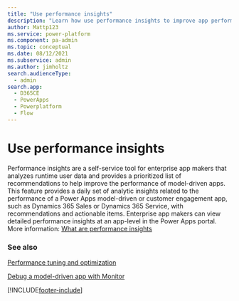 ```yaml
---
title: "Use performance insights"
description: "Learn how use performance insights to improve app performance"
author: Mattp123
ms.service: power-platform
ms.component: pa-admin
ms.topic: conceptual
ms.date: 08/12/2021
ms.subservice: admin
ms.author: jimholtz
search.audienceType: 
  - admin
search.app:
  - D365CE
  - PowerApps
  - Powerplatform
  - Flow
---
```

# Use performance insights

Performance insights are a self-service tool for enterprise app makers that analyzes runtime user data and provides a prioritized list of recommendations to help improve the performance of model-driven apps. This feature provides a daily set of analytic insights related to the performance of a Power Apps model-driven or customer engagement app, such as Dynamics 365 Sales or Dynamics 365 Service, with recommendations and actionable items. Enterprise app makers can view detailed performance insights at an app-level in the Power Apps portal. More information: [What are performance insights](/powerapps/maker/common/performance-insights-overview)
 
### See also  
 [Performance tuning and optimization](../admin/performance-tuning-and-optimization.md)

[Debug a model-driven app with Monitor](/powerapps/maker/monitor-modelapps)

[!INCLUDE[footer-include](../includes/footer-banner.md)]
